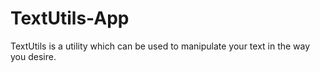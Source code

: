 # TextUtils-App
TextUtils is a utility which can be used to manipulate your text in the way you desire.
